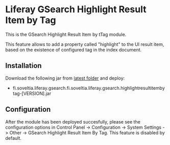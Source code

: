 # Liferay GSearch Highlight Result Item by Tag

This is the GSearch Highlight Result Item by tTag module.

This feature allows to add a property called "highlight" to the UI result item, based on the existence of configured tag in the index document.

## Installation

Download the following jar from [latest folder](https://github.com/peerkar/liferay-gsearch/tree/master/binaries/latest) and deploy:

* fi.soveltia.liferay.gsearch.fi.soveltia.liferay.gsearch.highlightresultitembytag-[VERSION].jar

## Configuration

After the module has been deployed succesfully, please see the configuration options in Control Panel -> Configuration -> System Settings -> Other -> GSearch Highlight Result Item By Tag. This feature is disabled by default.


